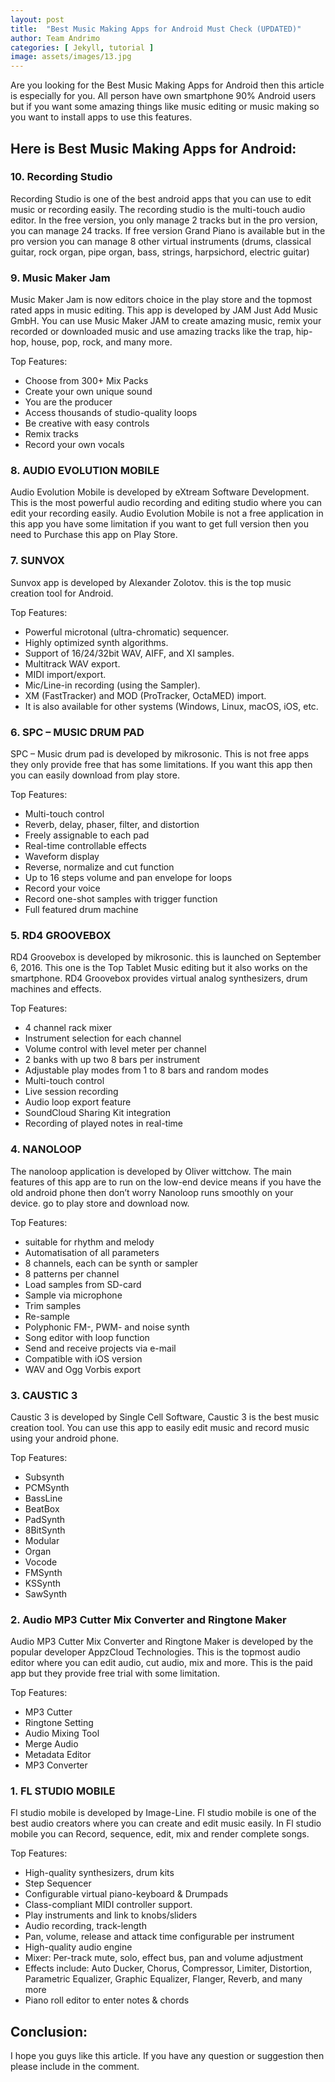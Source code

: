 ```yaml
---
layout: post
title:  "Best Music Making Apps for Android Must Check (UPDATED)"
author: Team Andrimo
categories: [ Jekyll, tutorial ]
image: assets/images/13.jpg
---
```


Are you looking for the Best Music Making Apps for Android then this article is especially for you. All person have own smartphone 90% Android users but if you want some amazing things like music editing or music making so you want to install apps to use this features.

## Here is Best Music Making Apps for Android:

### 10. Recording Studio 

Recording Studio is one of the best android apps that you can use to edit music or recording easily. The recording studio is the multi-touch audio editor. In the free version, you only manage 2 tracks but in the pro version, you can manage 24 tracks. If free version Grand Piano is available but in the pro version you can manage 8 other virtual instruments (drums, classical guitar, rock organ, pipe organ, bass, strings, harpsichord, electric guitar)

<h3> 9. Music Maker Jam </h3>

Music Maker Jam is now editors choice in the play store and the topmost rated apps in music editing. This app is developed by JAM Just Add Music GmbH. You can use Music Maker JAM to create amazing music, remix your recorded or downloaded music and use amazing tracks like the trap, hip-hop, house, pop, rock, and many more.

Top Features:

- Choose from 300+ Mix Packs
- Create your own unique sound
- You are the producer
- Access thousands of studio-quality loops
- Be creative with easy controls
- Remix tracks
- Record your own vocals

<h3> 8. AUDIO EVOLUTION MOBILE </h3>

Audio Evolution Mobile is developed by eXtream Software Development. This is the most powerful audio recording and editing studio where you can edit your recording easily. Audio Evolution Mobile is not a free application in this app you have some limitation if you want to get full version then you need to Purchase this app on Play Store.

<h3> 7. SUNVOX </h3>

Sunvox app is developed by Alexander Zolotov. this is the top music creation tool for Android.

Top Features:

- Powerful microtonal (ultra-chromatic) sequencer.
- Highly optimized synth algorithms.
- Support of 16/24/32bit WAV, AIFF, and XI samples.
- Multitrack WAV export.
- MIDI import/export.
- Mic/Line-in recording (using the Sampler).
- XM (FastTracker) and MOD (ProTracker, OctaMED) import.
- It is also available for other systems (Windows, Linux, macOS, iOS, etc.

<h3> 6. SPC – MUSIC DRUM PAD </h3>

SPC – Music drum pad is developed by mikrosonic. This is not free apps they only provide free that has some limitations. If you want this app then you can easily download from play store.

Top Features:

- Multi-touch control
- Reverb, delay, phaser, filter, and distortion
- Freely assignable to each pad
- Real-time controllable effects
- Waveform display
- Reverse, normalize and cut function
- Up to 16 steps volume and pan envelope for loops
- Record your voice
- Record one-shot samples with trigger function
- Full featured drum machine

<h3> 5. RD4 GROOVEBOX </h3>

RD4 Groovebox is developed by mikrosonic. this is launched on September 6, 2016. This one is the Top Tablet Music editing but it also works on the smartphone. RD4 Groovebox provides virtual analog synthesizers, drum machines and effects.

Top Features:

- 4 channel rack mixer
- Instrument selection for each channel
- Volume control with level meter per channel
- 2 banks with up two 8 bars per instrument
- Adjustable play modes from 1 to 8 bars and random modes
- Multi-touch control
- Live session recording
- Audio loop export feature
- SoundCloud Sharing Kit integration
- Recording of played notes in real-time

<h3> 4. NANOLOOP </h3>

The nanoloop application is developed by Oliver wittchow. The main features of this app are to run on the low-end device means if you have the old android phone then don’t worry  Nanoloop runs smoothly on your device. go to play store and download now.

Top Features:

- suitable for rhythm and melody
- Automatisation of all parameters
- 8 channels, each can be synth or sampler
- 8 patterns per channel
- Load samples from SD-card
- Sample via microphone
- Trim samples
- Re-sample
- Polyphonic FM-, PWM- and noise synth
- Song editor with loop function
- Send and receive projects via e-mail
- Compatible with iOS version
- WAV and Ogg Vorbis export

<h3> 3. CAUSTIC 3 </h3>

Caustic 3 is developed by Single Cell Software, Caustic 3 is the best music creation tool. You can use this app to easily edit music and record music using your android phone.

Top Features:

- Subsynth
- PCMSynth
- BassLine
- BeatBox
- PadSynth
- 8BitSynth
- Modular
- Organ
- Vocode
- FMSynth
- KSSynth
- SawSynth

<h3> 2. Audio MP3 Cutter Mix Converter and Ringtone Maker </h3>

Audio MP3 Cutter Mix Converter and Ringtone Maker is developed by the popular developer AppzCloud Technologies. This is the topmost audio editor where you can edit audio, cut audio, mix and more. This is the paid app but they provide free trial with some limitation.

Top Features:

- MP3 Cutter
- Ringtone Setting
- Audio Mixing Tool
- Merge Audio
- Metadata Editor
- MP3 Converter

<h3> 1. FL STUDIO MOBILE </h3>

Fl studio mobile is developed by Image-Line. Fl studio mobile is one of the best audio creators where you can create and edit music easily. In Fl studio mobile you can Record, sequence, edit, mix and render complete songs.

Top Features:

- High-quality synthesizers, drum kits
- Step Sequencer
- Configurable virtual piano-keyboard & Drumpads
- Class-compliant MIDI controller support.
- Play instruments and link to knobs/sliders
- Audio recording, track-length
- Pan, volume, release and attack time configurable per instrument
- High-quality audio engine
- Mixer: Per-track mute, solo, effect bus, pan and volume adjustment
- Effects include: Auto Ducker, Chorus, Compressor, Limiter, Distortion, Parametric Equalizer, Graphic Equalizer, Flanger, Reverb, and many  more
- Piano roll editor to enter notes & chords

## Conclusion:

I hope you guys like this article. If you have any question or suggestion then please include in the comment.
